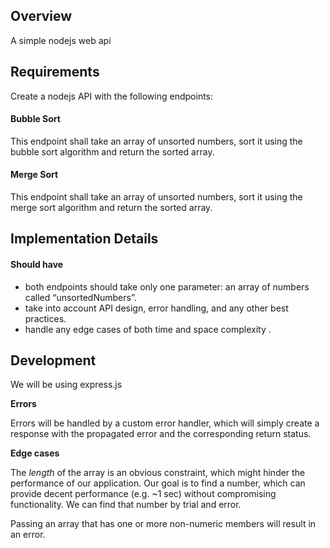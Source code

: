 ## Overview

A simple nodejs web api

## Requirements

Create a nodejs API with the following endpoints:

#### Bubble Sort

This endpoint shall take an array of unsorted numbers, sort it using the bubble sort algorithm and return the sorted array.

#### Merge Sort

This endpoint shall take an array of unsorted numbers, sort it using the merge sort algorithm and return the sorted array.

## Implementation Details

#### Should have

* both endpoints should take only one parameter: an array of numbers called “unsortedNumbers”.
* take into account API design, error handling, and any other best practices.
* handle any edge cases of both time and space complexity .

## Development

We will be using express.js 



**Errors**

Errors will be handled by a custom error handler, which will simply create a response with the propagated error and the corresponding return status.



**Edge cases**

The *length* of the array is an obvious constraint, which might hinder the performance of our application. Our goal is to find a number, which can provide decent performance (e.g. ~1 sec) without compromising functionality. We can find that number by trial and error.

Passing an array that has one or more non-numeric members will result in an error. 
